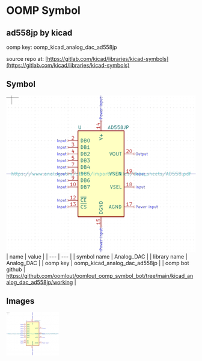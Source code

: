 # OOMP Symbol  
## ad558jp  by kicad  
  
oomp key: oomp_kicad_analog_dac_ad558jp  
  
source repo at: [https://gitlab.com/kicad/libraries/kicad-symbols](https://gitlab.com/kicad/libraries/kicad-symbols)  
## Symbol  
  
[![working.png](working_600.png)](working.png)  
| name | value | 
| --- | --- | 
| symbol name | Analog_DAC | 
| library name | Analog_DAC | 
| oomp key | oomp_kicad_analog_dac_ad558jp | 
| oomp bot github | https://github.com/oomlout/oomlout_oomp_symbol_bot/tree/main/kicad_analog_dac_ad558jp/working | 
## Images  
  
[![working.png](working_140.png)](working.png)  
